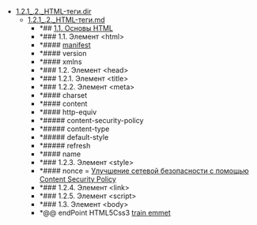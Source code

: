- <a href = "F:\Node_projects\Node_Way\NBase\_Md\_Index\_HtmlCss\Containers\Intro_to_this\html5book.ru\1.HTML.dir\1.2.1_.2._HTML-теги.dir\cat.1.2.1_.2._HTML-теги.dir\dir.1.2.1_.2._HTML-теги.dir.md">1.2.1_.2._HTML-теги.dir</a>
    - <a href = "F:\Node_projects\Node_Way\NBase\_Md\_Index\_HtmlCss\Containers\Intro_to_this\html5book.ru\1.HTML.dir\1.2.1_.2._HTML-теги.dir\1.2.1_.2._HTML-теги.md">1.2.1_.2._HTML-теги.md</a>
        - *## [1.1. Основы HTML](https://html5book.ru/osnovy-html/#part4)
        - *### 1.1. Элемент \<html>
        - *#### [manifest](https://developer.mozilla.org/ru/docs/Web/HTML/%D0%98%D1%81%D0%BF%D0%BE%D0%BB%D1%8C%D0%B7%D0%BE%D0%B2%D0%B0%D0%BD%D0%B8%D0%B5_%D0%BA%D1%8D%D1%88%D0%B8%D1%80%D0%BE%D0%B2%D0%B0%D0%BD%D0%B8%D1%8F_%D0%BF%D1%80%D0%B8%D0%BB%D0%BE%D0%B6%D0%B5%D0%BD%D0%B8%D0%B9)
        - *#### version
        - *#### xmlns
        - *### 1.2. Элемент \<head>
        - *### 1.2.1. Элемент \<title>
        - *### 1.2.2. Элемент \<meta>
        - *#### charset
        - *#### content
        - *#### http-equiv
        - *##### content-security-policy
        - *##### content-type
        - *##### default-style
        - *##### refresh
        - *#### name
        - *### 1.2.3. Элемент \<style>
        - *#### nonce = [Улучшение сетевой безопасности с помощью Content Security Policy ](https://habr.com/ru/company/nix/blog/271575/)
        - *### 1.2.4. Элемент \<link>
        - *### 1.2.5. Элемент \<script>
        - *### 1.3. Элемент \<body>
        - *@@ endPoint HTML5Css3 [train emmet](https://dwstroy.ru/stail/plaginy-rasshireniya/emmet-shpargalka/)
